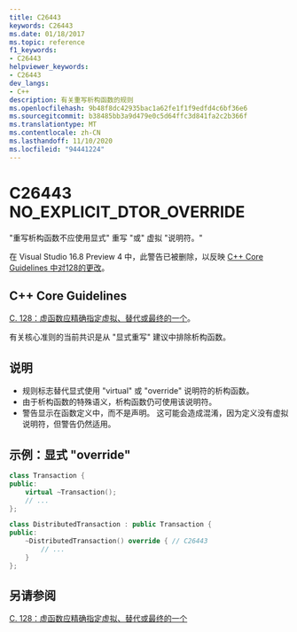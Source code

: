 ```yaml
---
title: C26443
keywords: C26443
ms.date: 01/18/2017
ms.topic: reference
f1_keywords:
- C26443
helpviewer_keywords:
- C26443
dev_langs:
- C++
description: 有关重写析构函数的规则
ms.openlocfilehash: 9b48f8dc42935bac1a62fe1f1f9edfd4c6bf36e6
ms.sourcegitcommit: b38485bb3a9d479e0c5d64ffc3d841fa2c2b366f
ms.translationtype: MT
ms.contentlocale: zh-CN
ms.lasthandoff: 11/10/2020
ms.locfileid: "94441224"
---
```

# <a name="c26443-no_explicit_dtor_override"></a>C26443 NO_EXPLICIT_DTOR_OVERRIDE

"重写析构函数不应使用显式" 重写 "或" 虚拟 "说明符。"

在 Visual Studio 16.8 Preview 4 中，此警告已被删除，以反映 [C++ Core Guidelines 中对128的更改](https://github.com/isocpp/CppCoreGuidelines/pull/1448)。

## <a name="c-core-guidelines"></a>C++ Core Guidelines

[C. 128：虚函数应精确指定虚拟、替代或最终的一个](https://github.com/isocpp/CppCoreGuidelines/blob/master/CppCoreGuidelines.md)。

有关核心准则的当前共识是从 "显式重写" 建议中排除析构函数。

## <a name="notes"></a>说明

- 规则标志替代显式使用 "virtual" 或 "override" 说明符的析构函数。
- 由于析构函数的特殊语义，析构函数仍可使用该说明符。
- 警告显示在函数定义中，而不是声明。 这可能会造成混淆，因为定义没有虚拟说明符，但警告仍然适用。

## <a name="example-explicit-override"></a>示例：显式 "override"

```cpp
class Transaction {
public:
    virtual ~Transaction();
    // ...
};

class DistributedTransaction : public Transaction {
public:
    ~DistributedTransaction() override { // C26443
        // ...
    }
};
```

## <a name="see-also"></a>另请参阅

[C. 128：虚函数应精确指定虚拟、替代或最终的一个](https://github.com/isocpp/CppCoreGuidelines/blob/master/CppCoreGuidelines.md)
